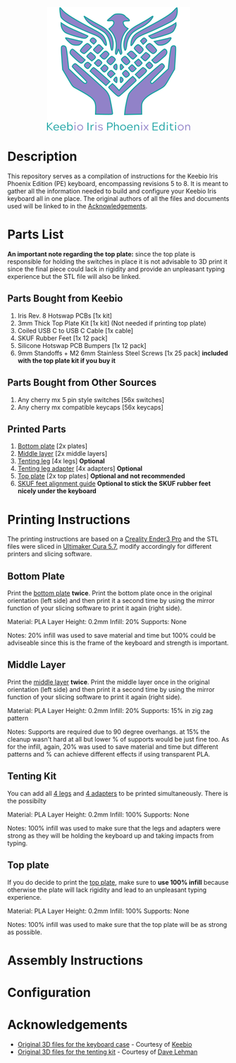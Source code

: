 <div align="center">
  <img alt="Keebio Iris Case Logo" src="/assets/keebio-iris-case-logo.png" />
</div>

# Description

This repository serves as a compilation of instructions for the Keebio Iris Phoenix Edition (PE) keyboard, encompassing revisions 5 to 8. It is meant to gather all the information needed to build and configure your Keebio Iris keyboard all in one place. The original authors of all the files and documents used will be linked to in the [Acknowledgements](#-Acknowledgements).

# Parts List

**An important note regarding the top plate:** since the top plate is responsible for holding the switches in place it is not advisable to 3D print it since the final piece could lack in rigidity and provide an unpleasant typing experience but the STL file will also be linked.

## Parts Bought from Keebio
1. Iris Rev. 8 Hotswap PCBs [1x kit]
2. 3mm Thick Top Plate Kit [1x kit] (Not needed if printing top plate)
3. Coiled USB C to USB C Cable [1x cable]
4. SKUF Rubber Feet [1x 12 pack]
5. Silicone Hotswap PCB Bumpers [1x 12 pack]
6. 9mm Standoffs + M2 6mm Stainless Steel Screws [1x 25 pack] **included with the top plate kit if you buy it**

## Parts Bought from Other Sources
1. Any cherry mx 5 pin style switches [56x switches]
2. Any cherry mx compatible keycaps [56x keycaps]

## Printed Parts
1. [Bottom plate](keebio-iris-pe-bottom-plate-3mm.stl) [2x plates]
2. [Middle layer](keebio-iris-pe-middle-layer-3mm.stl) [2x middle layers]
3. [Tenting leg](keebio-iris-pe-ergodox-tenting-leg.stl) [4x legs] **Optional**
4. [Tenting leg adapter](keebio-iris-pe-ergodox-tenting-leg-adapter.stl) [4x adapters] **Optional**
5. [Top plate]() [2x top plates] **Optional and not recommended**
6. [SKUF feet alignment guide](keebio-iris-pe-skuf-alignment-guide.stl) **Optional to stick the SKUF rubber feet nicely under the keyboard**

# Printing Instructions

The printing instructions are based on a [Creality Ender3 Pro](https://www.creality.com/products/ender-3-pro-3d-printer) and the STL files were sliced in [Ultimaker Cura 5.7](https://ultimaker.com/software/ultimaker-cura/), modify accordingly for different printers and slicing software.

## Bottom Plate

Print the [bottom plate](keebio-iris-pe-bottom-plate-3mm.stl) **twice**. Print the bottom plate once in the original orientation (left side) and then print it a second time by using the mirror function of your slicing software to print it again (right side).

Material: PLA
Layer Height: 0.2mm
Infill: 20%
Supports: None

Notes: 20% infill was used to save material and time but 100% could be adviseable since this is the frame of the keyboard and strength is important.

## Middle Layer

Print the [middle layer](keebio-iris-pe-middle-layer-3mm.stl) **twice**. Print the middle layer once in the original orientation (left side) and then print it a second time by using the mirror function of your slicing software to print it again (right side).

Material: PLA
Layer Height: 0.2mm
Infill: 20%
Supports: 15% in zig zag pattern

Notes: Supports are required due to 90 degree overhangs. at 15% the cleanup wasn't hard at all but lower % of supports would be just fine too. As for the infill, again, 20% was used to save material and time but different patterns and % can achieve different effects if using transparent PLA.

## Tenting Kit

You can add all [4 legs](keebio-iris-pe-ergodox-tenting-leg.stl) and [4 adapters](keebio-iris-pe-ergodox-tenting-leg-adapter.stl) to be printed simultaneously. There is the possibilty

Material: PLA
Layer Height: 0.2mm
Infill: 100%
Supports: None

Notes: 100% infill was used to make sure that the legs and adapters were strong as they will be holding the keyboard up and taking impacts from typing.

## Top plate

If you do decide to print the [top plate](keebio-iris-pe-top-plate-3mm.stl), make sure to **use 100% infill** because otherwise the plate will lack rigidity and lead to an unpleasant typing experience.

Material: PLA
Layer Height: 0.2mm
Infill: 100%
Supports: None

Notes: 100% infill was used to make sure that the top plate will be as strong as possible.

# Assembly Instructions

# Configuration

# Acknowledgements

- [Original 3D files for the keyboard case](https://github.com/keebio/iris-case) - Courtesy of [Keebio](https://keeb.io)
- [Original 3D files for the tenting kit](https://www.thingiverse.com/thing:5259983) - Courtesy of [Dave Lehman](https://www.thingiverse.com/davelehman)
